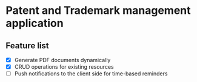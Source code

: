 # Patent and Trademark management application

## Feature list
- [X] Generate PDF documents dynamically
- [X] CRUD operations for existing resources
- [ ] Push notifications to the client side for time-based reminders